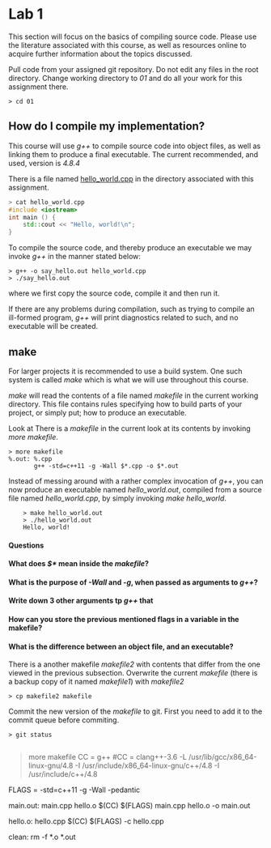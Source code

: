 # Lab 1

This section will focus on the basics of compiling source code. Please use the
literature associated with this course, as well as resources online to acquire
further information about the topics discussed.

Pull code from your assigned git repository. Do not edit any files in the root directory. Change working directory to _01_ and do all your work for this assignment there.

```
> cd 01
```


## How do I compile my implementation?

This course will use _g++_ to compile source code into object files, as
well as linking them to produce a final executable. The current recommended, and
used, version is _4.8.4_

There is a file named [hello_world.cpp](01/hello_world.cpp) in the directory associated with this assignment.

```C++
> cat hello_world.cpp
#include <iostream>
int main () {
    std::cout << "Hello, world!\n";
}
```

To compile the source code, and thereby produce an executable we may
invoke _g++_ in the manner stated below:


```
> g++ -o say_hello.out hello_world.cpp
> ./say_hello.out
```
where we first copy the source code, compile it and then run it.

If there are any problems during compilation, such as trying to
compile an ill-formed program, _g++_ will print diagnostics related to
such, and no executable will be created.

## make

For larger projects it is recommended to use a build system. One such system is
called _make_ which is what we will use throughout this
course.

_make_ will read the contents of a file named _makefile_ in the
current working directory. This file contains rules specifying
how to build parts of your project, or simply put; how to produce an executable.

Look at
There is a _makefile_ in the current look at its contents by invoking _more makefile_.

```
> more makefile
%.out: %.cpp
       g++ -std=c++11 -g -Wall $*.cpp -o $*.out
```

Instead of messing around with a rather complex invocation of _g++_, you
can now produce an executable named _hello\_world.out_, compiled from a
source file named _hello\_world.cpp_, by simply invoking _make
hello\_world_.

```
    > make hello_world.out
    > ./hello_world.out
    Hello, world!
```

#### Questions

####     What does _\$*_ mean inside the _makefile_?

####     What is the purpose of _-Wall_ and _-g_, when passed as arguments to _g++_?

#### Write down 3 other arguments tp _g++_ that

####     How can you store the previous mentioned flags in a variable in the makefile?

####   What is the difference between an object file, and an executable?

There is a another makefile _makefile2_ with contents
that differ from the one viewed in the previous subsection. Overwrite the current _makefile_ (there is a backup copy of it named _makefile1_) with _makefile2_
```
> cp makefile2 makefile
```

Commit the new version of the _makefile_ to git. First you need to add it to the commit queue before commiting.

```
> git status


```
> more makefile
CC    = g++
#CC   = clang++-3.6 -L /usr/lib/gcc/x86_64-linux-gnu/4.8 -I /usr/include/x86_64-linux-gnu/c++/4.8 -I /usr/include/c++/4.8

FLAGS = -std=c++11 -g -Wall -pedantic

main.out: main.cpp hello.o
	 $(CC) $(FLAGS) main.cpp hello.o -o main.out

hello.o: hello.cpp
	$(CC) $(FLAGS) -c hello.cpp

clean:
	rm -f *.o *.out

```
